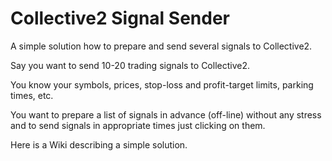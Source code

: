 # Collective2 Signal Sender

A simple solution how to prepare and send several signals to Collective2.  

Say you want to send 10-20 trading signals to Collective2.

You know your symbols, prices, stop-loss and profit-target limits, parking times, etc.

You want to prepare a list of signals in advance (off-line) without any stress and to send signals in appropriate times just clicking on them.

Here is a Wiki describing a simple solution.

